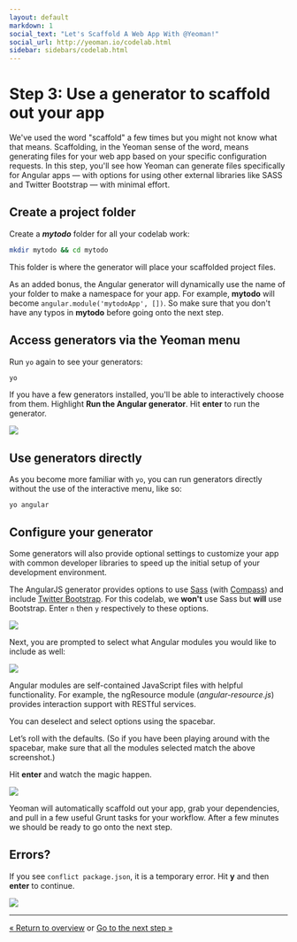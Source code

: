 ```yaml
---
layout: default
markdown: 1
social_text: "Let's Scaffold A Web App With @Yeoman!"
social_url: http://yeoman.io/codelab.html
sidebar: sidebars/codelab.html
---
```


# Step 3: Use a generator to scaffold out your app

We've used the word "scaffold" a few times but you might not know what that means. Scaffolding, in the Yeoman sense of the word, means generating files for your web app based on your specific configuration requests. In this step, you'll see how Yeoman can generate files specifically for Angular apps &mdash; with options for using other external libraries like SASS and Twitter Bootstrap &mdash; with minimal effort.

## Create a project folder

Create a ***mytodo*** folder for all your codelab work:

```sh
mkdir mytodo && cd mytodo
```

This folder is where the generator will place your scaffolded project files.

<div class="note tip">
As an added bonus, the Angular generator will dynamically use the name of your folder to make a namespace for your app. For example, <b>mytodo</b> will become <code>angular.module('mytodoApp', [])</code>. So make sure that you don't have any typos in <b>mytodo</b> before going onto the next step.
</div>

## Access generators via the Yeoman menu

Run `yo` again to see your generators:

```sh
yo
```

If you have a few generators installed, you'll be able to interactively choose from them. Highlight **Run the Angular generator**. Hit **enter** to run the generator.

![](/assets/img/codelab/image_7.png)

<div class="note tip">

  <h2>Use generators directly</h2>

  <p>As you become more familiar with <code>yo</code>, you can run generators directly without the use of the interactive menu, like so:</p>

<pre>
<code class="language-sh">yo angular</code>
</pre>

</div>

<h2 id="configure">Configure your generator</h2>

Some generators will also provide optional settings to customize your app with common developer libraries to speed up the initial setup of your development environment.

The AngularJS generator provides options to use [Sass](http://sass-lang.com/) (with [Compass](http://compass-style.org)) and include [Twitter Bootstrap](http://getbootstrap.com/). For this codelab, we **won't** use Sass but **will** use Bootstrap. Enter `n` then `y` respectively to these options.

![](/assets/img/codelab/image_8.png)

Next, you are prompted to select what Angular modules you would like to include as well:

![](/assets/img/codelab/image_9.png)

Angular modules are self-contained JavaScript files with helpful functionality. For example, the ngResource module (*angular-resource.js*) provides interaction support with RESTful services.

You can deselect and select options using the spacebar.

Let’s roll with the defaults. (So if you have been playing around with the spacebar, make sure that all the modules selected match the above screenshot.)

Hit **enter** and watch the magic happen.

![](/assets/img/codelab/image_10.png)

Yeoman will automatically scaffold out your app, grab your dependencies, and pull in a few useful Grunt tasks for your workflow. After a few minutes we should be ready to go onto the next step.


<div class="note important">

  <h2>Errors?</h2>

  <p>
     If you see <code>conflict package.json</code>, it is a temporary error. Hit <strong>y</strong> and then <strong>enter</strong> to continue.
  </p>
  <p>
     <img src="/assets/img/codelab/conflict.png">
  </p>

</div>

<hr>


<p class="codelab-paging">
  <a href="../codelab.html#toc">&laquo; Return to overview</a>
  or
  <a href="review-generated-files.html">Go to the next step &raquo;</a>
</p>
